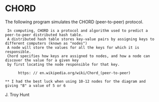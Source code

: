 # CHORD

The following program simulates the CHORD (peer-to-peer) protocol.
     
     In computing, CHORD is a protocol and algorithm used to predict a peer-to-peer distributed hash table.
     A distributed hash table stores key-value pairs by assigning keys to different computers (known as "nodes")
     A node will store the values for all the keys for which it is responsible.
     Chord specifies how keys are assigned to nodes, and how a node can discover the value for a given key 
     by first locating the node responsible for that key.
     
          https: // en.wikipedia.org/wiki/Chord_(peer-to-peer)
    
    ** I had the best luck when using 10-12 nodes for the diagram and giving "B" a value of 5 or 6

J. Troy Hunt
